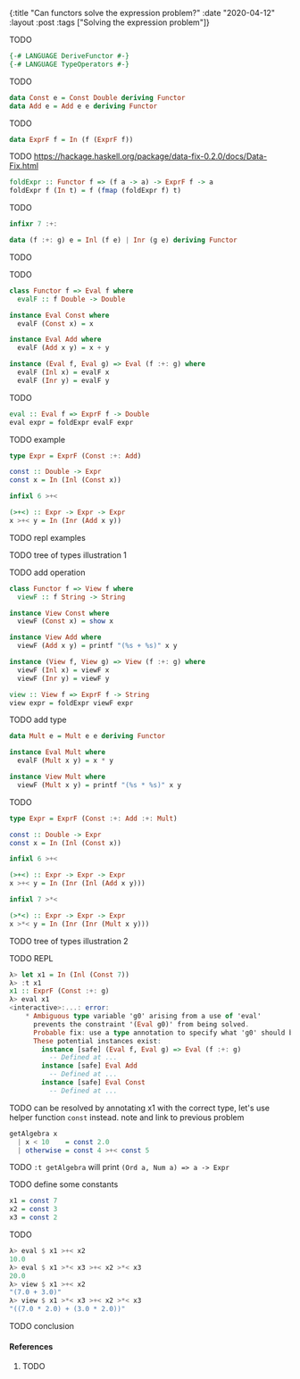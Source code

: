 {:title "Can functors solve the expression problem?"
 :date "2020-04-12"
 :layout :post
 :tags ["Solving the expression problem"]}

TODO

```haskell
{-# LANGUAGE DeriveFunctor #-}
{-# LANGUAGE TypeOperators #-}
```

TODO

```haskell
data Const e = Const Double deriving Functor
data Add e = Add e e deriving Functor
```

TODO

```haskell
data ExprF f = In (f (ExprF f))
```

TODO https://hackage.haskell.org/package/data-fix-0.2.0/docs/Data-Fix.html

```haskell
foldExpr :: Functor f => (f a -> a) -> ExprF f -> a
foldExpr f (In t) = f (fmap (foldExpr f) t)
```

TODO

```haskell
infixr 7 :+:

data (f :+: g) e = Inl (f e) | Inr (g e) deriving Functor
```

TODO

TODO

```haskell
class Functor f => Eval f where
  evalF :: f Double -> Double

instance Eval Const where
  evalF (Const x) = x

instance Eval Add where
  evalF (Add x y) = x + y

instance (Eval f, Eval g) => Eval (f :+: g) where
  evalF (Inl x) = evalF x
  evalF (Inr y) = evalF y
```

TODO

```haskell
eval :: Eval f => ExprF f -> Double
eval expr = foldExpr evalF expr
```

TODO example

```haskell
type Expr = ExprF (Const :+: Add)

const :: Double -> Expr
const x = In (Inl (Const x))

infixl 6 >+<

(>+<) :: Expr -> Expr -> Expr
x >+< y = In (Inr (Add x y))
```

TODO repl examples

TODO tree of types illustration 1

TODO add operation

```haskell
class Functor f => View f where
  viewF :: f String -> String

instance View Const where
  viewF (Const x) = show x

instance View Add where
  viewF (Add x y) = printf "(%s + %s)" x y

instance (View f, View g) => View (f :+: g) where
  viewF (Inl x) = viewF x
  viewF (Inr y) = viewF y

view :: View f => ExprF f -> String
view expr = foldExpr viewF expr
```

TODO add type

```haskell
data Mult e = Mult e e deriving Functor

instance Eval Mult where
  evalF (Mult x y) = x * y

instance View Mult where
  viewF (Mult x y) = printf "(%s * %s)" x y
```


TODO

```haskell
type Expr = ExprF (Const :+: Add :+: Mult)

const :: Double -> Expr
const x = In (Inl (Const x))

infixl 6 >+<

(>+<) :: Expr -> Expr -> Expr
x >+< y = In (Inr (Inl (Add x y)))

infixl 7 >*<

(>*<) :: Expr -> Expr -> Expr
x >*< y = In (Inr (Inr (Mult x y)))
```


TODO tree of types illustration 2

TODO REPL

```haskell
λ> let x1 = In (Inl (Const 7))
λ> :t x1
x1 :: ExprF (Const :+: g)
λ> eval x1
<interactive>:...: error:
    * Ambiguous type variable 'g0' arising from a use of 'eval'
      prevents the constraint '(Eval g0)' from being solved.
      Probable fix: use a type annotation to specify what 'g0' should be.
      These potential instances exist:
        instance [safe] (Eval f, Eval g) => Eval (f :+: g)
          -- Defined at ...
        instance [safe] Eval Add
          -- Defined at ...
        instance [safe] Eval Const
          -- Defined at ...
```

TODO can be resolved by annotating x1 with the correct type, let's use helper
function `const` instead. note and link to previous problem

```haskell
getAlgebra x
  | x < 10    = const 2.0
  | otherwise = const 4 >+< const 5
```

TODO `:t getAlgebra` will print `(Ord a, Num a) => a -> Expr`

TODO define some constants

```haskell
x1 = const 7
x2 = const 3
x3 = const 2
```

TODO

```haskell
λ> eval $ x1 >+< x2
10.0
λ> eval $ x1 >*< x3 >+< x2 >*< x3 
20.0
λ> view $ x1 >+< x2
"(7.0 + 3.0)"
λ> view $ x1 >*< x3 >+< x2 >*< x3 
"((7.0 * 2.0) + (3.0 * 2.0))"
```

TODO conclusion

#### References

1. TODO
